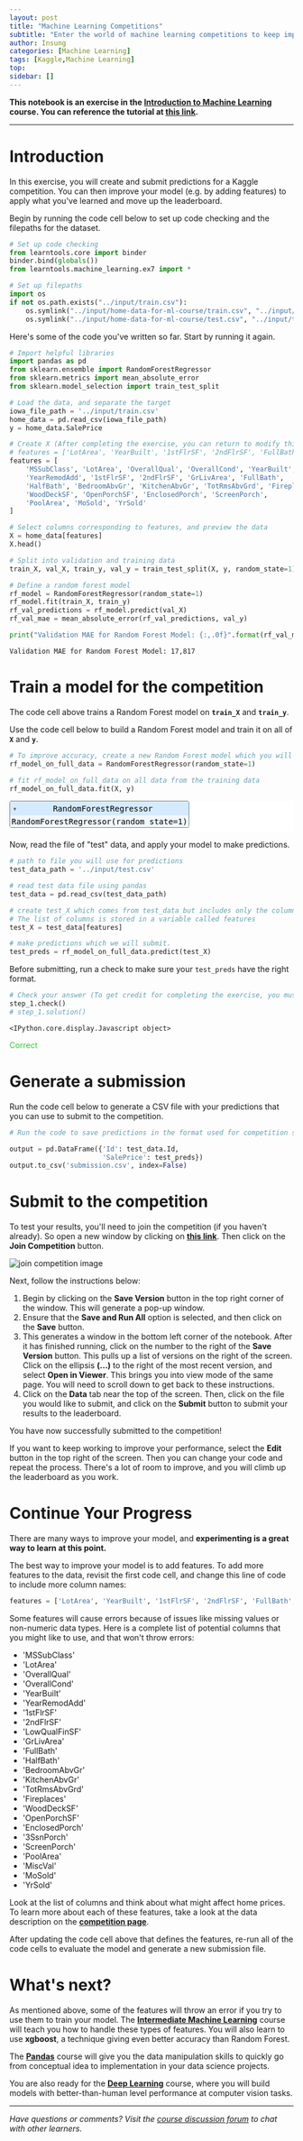 ```yaml
---
layout: post
title: "Machine Learning Competitions"
subtitle: "Enter the world of machine learning competitions to keep improving and see your progress."
author: Insung
categories: [Machine Learning]
tags: [Kaggle,Machine Learning]
top:
sidebar: []
---
```


**This notebook is an exercise in the [Introduction to Machine Learning](https://www.kaggle.com/learn/intro-to-machine-learning) course.  You can reference the tutorial at [this link](https://www.kaggle.com/alexisbcook/machine-learning-competitions).**

---

# Introduction

In this exercise, you will create and submit predictions for a Kaggle competition. You can then improve your model (e.g. by adding features) to apply what you've learned and move up the leaderboard.

Begin by running the code cell below to set up code checking and the filepaths for the dataset.


```python
# Set up code checking
from learntools.core import binder
binder.bind(globals())
from learntools.machine_learning.ex7 import *

# Set up filepaths
import os
if not os.path.exists("../input/train.csv"):
    os.symlink("../input/home-data-for-ml-course/train.csv", "../input/train.csv")  
    os.symlink("../input/home-data-for-ml-course/test.csv", "../input/test.csv") 
```

Here's some of the code you've written so far. Start by running it again.


```python
# Import helpful libraries
import pandas as pd
from sklearn.ensemble import RandomForestRegressor
from sklearn.metrics import mean_absolute_error
from sklearn.model_selection import train_test_split

# Load the data, and separate the target
iowa_file_path = '../input/train.csv'
home_data = pd.read_csv(iowa_file_path)
y = home_data.SalePrice

# Create X (After completing the exercise, you can return to modify this line!)
# features = ['LotArea', 'YearBuilt', '1stFlrSF', '2ndFlrSF', 'FullBath', 'BedroomAbvGr', 'TotRmsAbvGrd']
features = [
    'MSSubClass', 'LotArea', 'OverallQual', 'OverallCond', 'YearBuilt', 
    'YearRemodAdd', '1stFlrSF', '2ndFlrSF', 'GrLivArea', 'FullBath', 
    'HalfBath', 'BedroomAbvGr', 'KitchenAbvGr', 'TotRmsAbvGrd', 'Fireplaces', 
    'WoodDeckSF', 'OpenPorchSF', 'EnclosedPorch', 'ScreenPorch', 
    'PoolArea', 'MoSold', 'YrSold'
]

# Select columns corresponding to features, and preview the data
X = home_data[features]
X.head()

# Split into validation and training data
train_X, val_X, train_y, val_y = train_test_split(X, y, random_state=1)

# Define a random forest model
rf_model = RandomForestRegressor(random_state=1)
rf_model.fit(train_X, train_y)
rf_val_predictions = rf_model.predict(val_X)
rf_val_mae = mean_absolute_error(rf_val_predictions, val_y)

print("Validation MAE for Random Forest Model: {:,.0f}".format(rf_val_mae))
```

    Validation MAE for Random Forest Model: 17,817


# Train a model for the competition

The code cell above trains a Random Forest model on **`train_X`** and **`train_y`**.  

Use the code cell below to build a Random Forest model and train it on all of **`X`** and **`y`**.


```python
# To improve accuracy, create a new Random Forest model which you will train on all training data
rf_model_on_full_data = RandomForestRegressor(random_state=1)

# fit rf_model_on_full_data on all data from the training data
rf_model_on_full_data.fit(X, y)
```




<style>#sk-container-id-5 {color: black;background-color: white;}#sk-container-id-5 pre{padding: 0;}#sk-container-id-5 div.sk-toggleable {background-color: white;}#sk-container-id-5 label.sk-toggleable__label {cursor: pointer;display: block;width: 100%;margin-bottom: 0;padding: 0.3em;box-sizing: border-box;text-align: center;}#sk-container-id-5 label.sk-toggleable__label-arrow:before {content: "▸";float: left;margin-right: 0.25em;color: #696969;}#sk-container-id-5 label.sk-toggleable__label-arrow:hover:before {color: black;}#sk-container-id-5 div.sk-estimator:hover label.sk-toggleable__label-arrow:before {color: black;}#sk-container-id-5 div.sk-toggleable__content {max-height: 0;max-width: 0;overflow: hidden;text-align: left;background-color: #f0f8ff;}#sk-container-id-5 div.sk-toggleable__content pre {margin: 0.2em;color: black;border-radius: 0.25em;background-color: #f0f8ff;}#sk-container-id-5 input.sk-toggleable__control:checked~div.sk-toggleable__content {max-height: 200px;max-width: 100%;overflow: auto;}#sk-container-id-5 input.sk-toggleable__control:checked~label.sk-toggleable__label-arrow:before {content: "▾";}#sk-container-id-5 div.sk-estimator input.sk-toggleable__control:checked~label.sk-toggleable__label {background-color: #d4ebff;}#sk-container-id-5 div.sk-label input.sk-toggleable__control:checked~label.sk-toggleable__label {background-color: #d4ebff;}#sk-container-id-5 input.sk-hidden--visually {border: 0;clip: rect(1px 1px 1px 1px);clip: rect(1px, 1px, 1px, 1px);height: 1px;margin: -1px;overflow: hidden;padding: 0;position: absolute;width: 1px;}#sk-container-id-5 div.sk-estimator {font-family: monospace;background-color: #f0f8ff;border: 1px dotted black;border-radius: 0.25em;box-sizing: border-box;margin-bottom: 0.5em;}#sk-container-id-5 div.sk-estimator:hover {background-color: #d4ebff;}#sk-container-id-5 div.sk-parallel-item::after {content: "";width: 100%;border-bottom: 1px solid gray;flex-grow: 1;}#sk-container-id-5 div.sk-label:hover label.sk-toggleable__label {background-color: #d4ebff;}#sk-container-id-5 div.sk-serial::before {content: "";position: absolute;border-left: 1px solid gray;box-sizing: border-box;top: 0;bottom: 0;left: 50%;z-index: 0;}#sk-container-id-5 div.sk-serial {display: flex;flex-direction: column;align-items: center;background-color: white;padding-right: 0.2em;padding-left: 0.2em;position: relative;}#sk-container-id-5 div.sk-item {position: relative;z-index: 1;}#sk-container-id-5 div.sk-parallel {display: flex;align-items: stretch;justify-content: center;background-color: white;position: relative;}#sk-container-id-5 div.sk-item::before, #sk-container-id-5 div.sk-parallel-item::before {content: "";position: absolute;border-left: 1px solid gray;box-sizing: border-box;top: 0;bottom: 0;left: 50%;z-index: -1;}#sk-container-id-5 div.sk-parallel-item {display: flex;flex-direction: column;z-index: 1;position: relative;background-color: white;}#sk-container-id-5 div.sk-parallel-item:first-child::after {align-self: flex-end;width: 50%;}#sk-container-id-5 div.sk-parallel-item:last-child::after {align-self: flex-start;width: 50%;}#sk-container-id-5 div.sk-parallel-item:only-child::after {width: 0;}#sk-container-id-5 div.sk-dashed-wrapped {border: 1px dashed gray;margin: 0 0.4em 0.5em 0.4em;box-sizing: border-box;padding-bottom: 0.4em;background-color: white;}#sk-container-id-5 div.sk-label label {font-family: monospace;font-weight: bold;display: inline-block;line-height: 1.2em;}#sk-container-id-5 div.sk-label-container {text-align: center;}#sk-container-id-5 div.sk-container {/* jupyter's `normalize.less` sets `[hidden] { display: none; }` but bootstrap.min.css set `[hidden] { display: none !important; }` so we also need the `!important` here to be able to override the default hidden behavior on the sphinx rendered scikit-learn.org. See: https://github.com/scikit-learn/scikit-learn/issues/21755 */display: inline-block !important;position: relative;}#sk-container-id-5 div.sk-text-repr-fallback {display: none;}</style><div id="sk-container-id-5" class="sk-top-container"><div class="sk-text-repr-fallback"><pre>RandomForestRegressor(random_state=1)</pre><b>In a Jupyter environment, please rerun this cell to show the HTML representation or trust the notebook. <br />On GitHub, the HTML representation is unable to render, please try loading this page with nbviewer.org.</b></div><div class="sk-container" hidden><div class="sk-item"><div class="sk-estimator sk-toggleable"><input class="sk-toggleable__control sk-hidden--visually" id="sk-estimator-id-5" type="checkbox" checked><label for="sk-estimator-id-5" class="sk-toggleable__label sk-toggleable__label-arrow">RandomForestRegressor</label><div class="sk-toggleable__content"><pre>RandomForestRegressor(random_state=1)</pre></div></div></div></div></div>



Now, read the file of "test" data, and apply your model to make predictions.


```python
# path to file you will use for predictions
test_data_path = '../input/test.csv'

# read test data file using pandas
test_data = pd.read_csv(test_data_path)

# create test_X which comes from test_data but includes only the columns you used for prediction.
# The list of columns is stored in a variable called features
test_X = test_data[features]

# make predictions which we will submit. 
test_preds = rf_model_on_full_data.predict(test_X)
```

Before submitting, run a check to make sure your `test_preds` have the right format.


```python
# Check your answer (To get credit for completing the exercise, you must get a "Correct" result!)
step_1.check()
# step_1.solution()
```


    <IPython.core.display.Javascript object>



<span style="color:#33cc33">Correct</span>


# Generate a submission

Run the code cell below to generate a CSV file with your predictions that you can use to submit to the competition.


```python
# Run the code to save predictions in the format used for competition scoring

output = pd.DataFrame({'Id': test_data.Id,
                       'SalePrice': test_preds})
output.to_csv('submission.csv', index=False)
```

# Submit to the competition

To test your results, you'll need to join the competition (if you haven't already).  So open a new window by clicking on **[this link](https://www.kaggle.com/c/home-data-for-ml-course)**.  Then click on the **Join Competition** button.

![join competition image](https://storage.googleapis.com/kaggle-media/learn/images/axBzctl.png)

Next, follow the instructions below:
1. Begin by clicking on the **Save Version** button in the top right corner of the window.  This will generate a pop-up window.  
2. Ensure that the **Save and Run All** option is selected, and then click on the **Save** button.
3. This generates a window in the bottom left corner of the notebook.  After it has finished running, click on the number to the right of the **Save Version** button.  This pulls up a list of versions on the right of the screen.  Click on the ellipsis **(...)** to the right of the most recent version, and select **Open in Viewer**.  This brings you into view mode of the same page. You will need to scroll down to get back to these instructions.
4. Click on the **Data** tab near the top of the screen.  Then, click on the file you would like to submit, and click on the **Submit** button to submit your results to the leaderboard.

You have now successfully submitted to the competition!

If you want to keep working to improve your performance, select the **Edit** button in the top right of the screen. Then you can change your code and repeat the process. There's a lot of room to improve, and you will climb up the leaderboard as you work.


# Continue Your Progress
There are many ways to improve your model, and **experimenting is a great way to learn at this point.**

The best way to improve your model is to add features.  To add more features to the data, revisit the first code cell, and change this line of code to include more column names:
```python
features = ['LotArea', 'YearBuilt', '1stFlrSF', '2ndFlrSF', 'FullBath', 'BedroomAbvGr', 'TotRmsAbvGrd']
```

Some features will cause errors because of issues like missing values or non-numeric data types.  Here is a complete list of potential columns that you might like to use, and that won't throw errors:
- 'MSSubClass'
- 'LotArea'
- 'OverallQual' 
- 'OverallCond' 
- 'YearBuilt'
- 'YearRemodAdd' 
- '1stFlrSF'
- '2ndFlrSF' 
- 'LowQualFinSF' 
- 'GrLivArea'
- 'FullBath'
- 'HalfBath'
- 'BedroomAbvGr' 
- 'KitchenAbvGr' 
- 'TotRmsAbvGrd' 
- 'Fireplaces' 
- 'WoodDeckSF' 
- 'OpenPorchSF'
- 'EnclosedPorch' 
- '3SsnPorch' 
- 'ScreenPorch' 
- 'PoolArea' 
- 'MiscVal' 
- 'MoSold' 
- 'YrSold'

Look at the list of columns and think about what might affect home prices.  To learn more about each of these features, take a look at the data description on the **[competition page](https://www.kaggle.com/c/home-data-for-ml-course/data)**.

After updating the code cell above that defines the features, re-run all of the code cells to evaluate the model and generate a new submission file.  


# What's next?

As mentioned above, some of the features will throw an error if you try to use them to train your model.  The **[Intermediate Machine Learning](https://www.kaggle.com/learn/intermediate-machine-learning)** course will teach you how to handle these types of features. You will also learn to use **xgboost**, a technique giving even better accuracy than Random Forest.

The **[Pandas](https://kaggle.com/Learn/Pandas)** course will give you the data manipulation skills to quickly go from conceptual idea to implementation in your data science projects. 

You are also ready for the **[Deep Learning](https://kaggle.com/Learn/intro-to-Deep-Learning)** course, where you will build models with better-than-human level performance at computer vision tasks.

---




*Have questions or comments? Visit the [course discussion forum](https://www.kaggle.com/learn/intro-to-machine-learning/discussion) to chat with other learners.*
